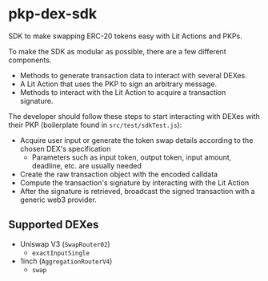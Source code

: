 # pkp-dex-sdk
SDK to make swapping ERC-20 tokens easy with Lit Actions and PKPs.

To make the SDK as modular as possible, there are a few different components.

- Methods to generate transaction data to interact with several DEXes.
- A Lit Action that uses the PKP to sign an arbitrary message.
- Methods to interact with the Lit Action to acquire a transaction signature.

The developer should follow these steps to start interacting with DEXes with their PKP (boilerplate found in `src/test/sdkTest.js`):
- Acquire user input or generate the token swap details according to the chosen DEX's specification
  - Parameters such as input token, output token, input amount, deadline, etc. are usually needed
- Create the raw transaction object with the encoded calldata
- Compute the transaction's signature by interacting with the Lit Action
- After the signature is retrieved, broadcast the signed transaction with a generic web3 provider.


## Supported DEXes
- Uniswap V3 (`SwapRouter02`)
  - `exactInputSingle`
- 1inch (`AggregationRouterV4`)
  - `swap`
